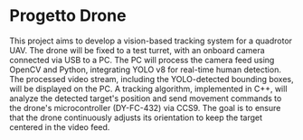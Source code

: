 ﻿# Progetto Drone
This project aims to develop a vision-based tracking system for a quadrotor UAV. The drone will be fixed to a test turret, with an onboard camera connected via USB to a PC. The PC will process the camera feed using OpenCV and Python, integrating YOLO v8 for real-time human detection. The processed video stream, including the YOLO-detected bounding boxes, will be displayed on the PC. A tracking algorithm, implemented in C++, will analyze the detected target's position and send movement commands to the drone's microcontroller (DY-FC-432) via CCS9. The goal is to ensure that the drone continuously adjusts its orientation to keep the target centered in the video feed.
